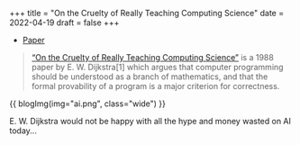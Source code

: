 +++
title = "On the Cruelty of Really Teaching Computing Science"
date = 2022-04-19
draft = false
+++
- [Paper](https://www.cs.utexas.edu/~EWD/transcriptions/EWD10xx/EWD1036.html)

> [“On the Cruelty of Really Teaching Computing Science”](https://en.wikipedia.org/wiki/On_the_Cruelty_of_Really_Teaching_Computer_Science) is a 1988 paper by E. W. Dijkstra[1] which argues that computer programming should be understood as a branch of mathematics, and that the formal provability of a program is a major criterion for correctness.

{{ blogImg(img="ai.png", class="wide") }}

E. W. Dijkstra would not be happy with all the hype and money wasted on AI today...
